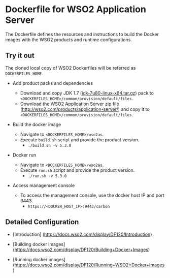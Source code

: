# Dockerfile for WSO2 Application Server #
The Dockerfile defines the resources and instructions to build the Docker images with the WSO2 products and runtime configurations.

## Try it out

The cloned local copy of WSO2 Dockerfiles will be referred as `DOCKERFILES_HOME`.

* Add product packs and dependencies
    - Download and copy JDK 1.7 ([jdk-7u80-linux-x64.tar.gz](http://www.oracle.com/technetwork/java/javase/downloads/jdk7-downloads-1880260.html)) pack to `<DOCKERFILES_HOME>/common/provision/default/files`.
    - Download the WSO2 Application Server zip file (http://wso2.com/products/application-server/) and copy it to `<DOCKERFILES_HOME>/common/provision/default/files`.

* Build the docker image
    - Navigate to `<DOCKERFILES_HOME>/wso2as`.
    - Execute `build.sh` script and provide the product version.
        + `./build.sh -v 5.3.0`

* Docker run
    - Navigate to `<DOCKERFILES_HOME>/wso2as`.
    - Execute `run.sh` script and provide the product version.
        + `./run.sh -v 5.3.0`

* Access management console
    -  To access the management console, use the docker host IP and port 9443.
        + `https://<DOCKER_HOST_IP>:9443/carbon`

## Detailed Configuration

* [Introduction] (https://docs.wso2.com/display/DF120/Introduction)

* [Building docker images] (https://docs.wso2.com/display/DF120/Building+Docker+Images)

* [Running docker images] (https://docs.wso2.com/display/DF120/Running+WSO2+Docker+Images)